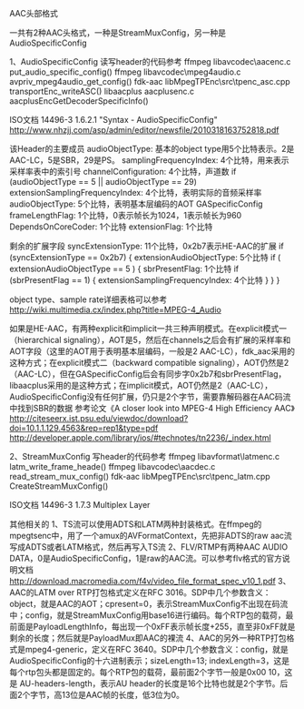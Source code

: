 AAC头部格式

一共有2种AAC头格式，一种是StreamMuxConfig，另一种是AudioSpecificConfig

1、AudioSpecificConfig
读写header的代码参考
    ffmpeg libavcodec\aacenc.c put_audio_specific_config()
    ffmpeg libavcodec\mpeg4audio.c avpriv_mpeg4audio_get_config()
    fdk-aac libMpegTPEnc\src\tpenc_asc.cpp transportEnc_writeASC()
    libaacplus aacplusenc.c aacplusEncGetDecoderSpecificInfo()
 
ISO文档 14496-3
    1.6.2.1 "Syntax - AudioSpecificConfig"
http://www.nhzjj.com/asp/admin/editor/newsfile/2010318163752818.pdf
 
该Header的主要成员
  audioObjectType: 基本的object type用5个比特表示。2是AAC-LC，5是SBR，29是PS。
  samplingFrequencyIndex: 4个比特，用来表示采样率表中的索引号
  channelConfiguration: 4个比特，声道数
  if (audioObjectType == 5 || audioObjectType == 29)
    extensionSamplingFrequencyIndex: 4个比特，表明实际的音频采样率
    audioObjectType:  5个比特，表明基本层编码的AOT
  GASpecificConfig
    frameLengthFlag: 1个比特，0表示帧长为1024，1表示帧长为960
    DependsOnCoreCoder: 1个比特
    extensionFlag: 1个比特
 
剩余的扩展字段 
  syncExtensionType:  11个比特，0x2b7表示HE-AAC的扩展
  if (syncExtensionType == 0x2b7) {
    extensionAudioObjectType: 5个比特
    if ( extensionAudioObjectType == 5 ) {
      sbrPresentFlag: 1个比特
      if (sbrPresentFlag == 1) {
        extensionSamplingFrequencyIndex: 4个比特
      }
    }
  }
 
object type、sample rate详细表格可以参考
http://wiki.multimedia.cx/index.php?title=MPEG-4_Audio
 
如果是HE-AAC，有两种explicit和implicit一共三种声明模式。在explicit模式一（hierarchical signaling），AOT是5，然后在channels之后会有扩展的采样率和AOT字段（这里的AOT用于表明基本层编码，一般是2 AAC-LC），fdk_aac采用的这种方式；在explicit模式二（backward compatible signaling），AOT仍然是2（AAC-LC），但在GASpecificConfig后会有同步字0x2b7和sbrPresentFlag，libaacplus采用的是这种方式；在implicit模式，AOT仍然是2（AAC-LC），AudioSpecificConfig没有任何扩展，仍只是2个字节，需要靠解码器在AAC码流中找到SBR的数据
参考论文《A closer look into MPEG-4 High Efficiency AAC》
http://citeseerx.ist.psu.edu/viewdoc/download?doi=10.1.1.129.4563&rep=rep1&type=pdf
http://developer.apple.com/library/ios/#technotes/tn2236/_index.html
 
 
2、StreamMuxConfig
写header的代码参考
    ffmpeg libavformat\latmenc.c latm_write_frame_heade()
    ffmpeg libavcodec\aacdec.c read_stream_mux_config()
    fdk-aac libMpegTPEnc\src\tpenc_latm.cpp CreateStreamMuxConfig()
 
ISO文档 14496-3
    1.7.3 Multiplex Layer
 
 
其他相关的
1、TS流可以使用ADTS和LATM两种封装格式。在ffmpeg的mpegtsenc中，用了一个amux的AVFormatContext，先把非ADTS的raw aac流写成ADTS或者LATM格式，然后再写入TS流
2、FLV/RTMP有两种AAC AUDIO DATA，0是AudioSpecificConfig，1是raw的AAC流。可以参考flv格式的官方说明文档
http://download.macromedia.com/f4v/video_file_format_spec_v10_1.pdf
3、AAC的LATM over RTP打包格式定义在RFC 3016。SDP中几个参数含义：object，就是AAC的AOT；cpresent=0，表示StreamMuxConfig不出现在码流中；config，就是StreamMuxConfig用base16进行编码。每个RTP包的载荷，最前面是PayloadLengthInfo，每出现一个0xFF表示帧长度+255，直至非0xFF就是剩余的长度；然后就是PayloadMux即AAC的裸流
4、AAC的另外一种RTP打包格式是mpeg4-generic，定义在RFC 3640。SDP中几个参数含义：config，就是AudioSpecificConfig的十六进制表示；sizeLength=13; indexLength=3，这是每个rtp包头都是固定的。每个RTP包的载荷，最前面2个字节一般是0x00 10，这是 AU-headers-length，表示AU header的长度是16个比特也就是2个字节。后面2个字节，高13位是AAC帧的长度，低3位为0。